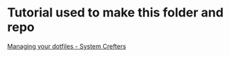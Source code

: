 # Tutorial used to make this folder and repo
[Managing your dotfiles - System Crefters](https://www.youtube.com/playlist?list=PLEoMzSkcN8oNB7Xm3RNKMy_vygbDlj666)
